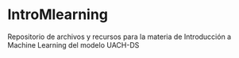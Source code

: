 # IntroMlearning
Repositorio de archivos y recursos para la materia de Introducción a Machine Learning del modelo UACH-DS
